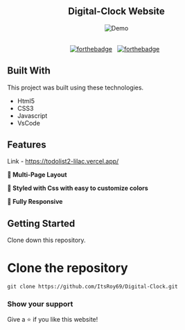 <h2 align="center">
  Digital-Clock Website <br/>
</h2>
<div align="center">
  <img alt="Demo" src="https://user-images.githubusercontent.com/78967360/167254662-1e5650bc-1e08-4a34-b4d9-f2d634d0b813.png" />

</div>

<br/>

<center>

[![forthebadge](https://forthebadge.com/images/badges/built-with-love.svg)](https://forthebadge.com) &nbsp;
[![forthebadge](https://forthebadge.com/images/badges/made-with-javascript.svg)](https://forthebadge.com) &nbsp;

</center>

## Built With

This project was built using these technologies.

- Html5
- CSS3
- Javascript
- VsCode

## Features

Link - https://todolist2-lilac.vercel.app/

**📖 Multi-Page Layout**

**🎨 Styled with Css with easy to customize colors**

**📱 Fully Responsive**

## Getting Started

Clone down this repository. 
# Clone the repository
`git clone https://github.com/ItsRoy69/Digital-Clock.git`

### Show your support

Give a ⭐ if you like this website!
